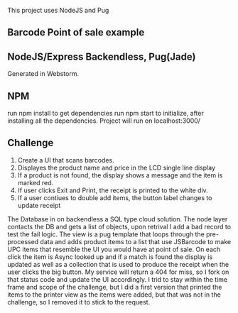 This project uses NodeJS  and Pug

## Barcode Point of sale example

## NodeJS/Express Backendless, Pug(Jade)
Generated in Webstorm.

## NPM
run npm install to get dependencies
run npm start to initialize, after installing all the dependencies. Project will run on localhost:3000/


## Challenge

1. Create a UI that scans barcodes.
2. Displayes the product name and price in the LCD single line display
3. If a product is not found, the display shows a message and the item is marked red.
4. If user clicks Exit and Print, the receipt is printed to the white div.
5. If a user contiues to double add items, the button label changes to update receipt

The Database in on backendless a SQL type cloud solution. The node layer contacts the DB and gets a list of objects, upon retrival I add a bad record to test the fail logic. The view is a pug template that loops through the pre-processed data and adds product items to a list that use JSBarcode to make UPC items that resemble the UI you would have at point of sale. On each click the item is Async looked up and if a match is found the display is updated as well as a collection that is used to produce the receipt when the user clicks the big button. My service will return a 404 for  miss, so I fork on that status code and update the UI accordingly. I trid to stay within the time frame and scope of the challenge, but I did a first version that printed the items to the printer view as the items were added, but that was not in the challenge, so I removed it to stick to the request.
